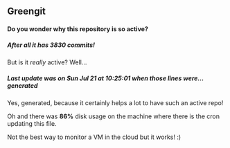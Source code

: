 ## Greengit

#### Do you wonder why this repository is so active?

##### After all it has 3830 commits!

But is it *really* active? Well...

##### Last update was on Sun Jul 21 at 10:25:01 when those lines were... generated

Yes, generated, because it certainly helps a lot to have such an active repo!

Oh and there was **86%** disk usage on the machine
where there is the cron updating this file.

Not the best way to monitor a VM in the cloud but it works! :)

